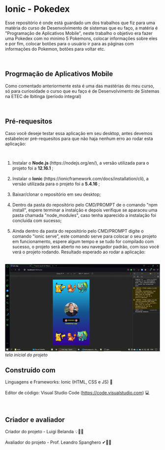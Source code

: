 
# Ionic - Pokedex 
Esse repositório é onde está guardado um dos trabalhos que fiz para uma matéria do curso de Desenvolvimento de sistemas que eu faço, a matéria é "Programação de Aplicativos Mobile", neste trabalho o objetivo era fazer uma Pokedex com no minimo 5 Pokemons, colocar informações sobre eles e por fim, colocar botões para o usuário ir para as páginas com informações do Pokemon, botões para voltar etc.

<br>   

## Progrmação de Aplicativos Mobile
Como comentado anteriormente esta é uma das mastérias do meu curso, só para curiosidade o curso que eu faço é de Desenvolvimento de Sistemas na ETEC de Ibitinga (período integral) 

<br>   

## Pré-requesitos
Caso você deseje testar essa aplicação em seu desktop, antes devemos estabelecer pré-requesitos para que não haja nenhum erro ao rodar esta aplicação:   

<br>     

<ol>
<li> Instalar o <b> Node.js </b> (https://nodejs.org/en/), a versão utilizada para o projeto foi a <b> 12.16.1 </b>; </li>
  <br>  
<li> Instalar o <b> Ionic </b> (https://ionicframework.com/docs/installation/cli), a versão utilizada para o projeto foi a <b> 5.4.16 </b>;</li>
  <br>  
<li> Baixar/clonar o repositório em seu desktop;  </li>
  <br>  
<li> Dentro da pasta do repositório pelo CMD/PROMPT de o comando "npm install", espere terminar a instalção e depois verifique se aparaceu uma pasta chamada "node_modules", caso tenha aparecido a instalação foi concluida com sucesso;   </li>
  <br>  
<li> Ainda dentro da pasta do repositório pelo CMD/PROMPT digite o comando "ionic serve", este comando serve para colocar o seu projeto em funcionamento, espere algum tempo e se tudo for compilado com sucesso, o projeto será aberto no seu navegador padrão, com isso você verá o projeto rodando. Resultado esperado ao rodar a aplicação: </li>
  <br>
</ol>  

<img src="https://github.com/LuigiBelanda/Ionic-Pokedex/blob/master/tela%20inicial%20do%20projeto.jpeg">
<i> tela inicial do projeto </i> 
<br>  

## Construído com
Linguagens e Frameworks: Ionic (HTML, CSS e JS) 📱
<br>   
Editor de código: Visual Studio Code (https://code.visualstudio.com) 💻  

<br>   

## Criador e avaliador 
Criador do projeto - Luigi Belanda   💡👨‍💻                                                                                           
<br>
Avaliador do projeto - Prof. Leandro Spanghero   ✔👨‍🏫

